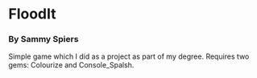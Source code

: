 # FloodIt 
### By Sammy Spiers

Simple game which I did as a project as part of my degree.
Requires two gems: Colourize and Console_Spalsh.

